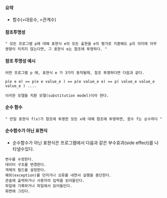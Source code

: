 #### 요약

- 함수(=대응수, =관계수)

#### 참조투명성

```
" 모든 프로그램 p에 대해 표현식 e의 모든 출현을 e의 평가로 치환해도 p의 의미에 아무 영향이 미치지 않는다면, 그 표현식 e는 참조에 투명하다. "
```

#### 참조 투명성 예시

```
어떤 프로그램 p 에, 표현식 e 가 3가지 동작될때, 참조 투명하다면 다음과 같다.

p(e e e) == p(e e value_e ) == p(e value_e e) == p( value_e value_e value_e ) ....

이러한 모델을 치환 모델(substitution model)이라 한다.
```

#### 순수 함수

```
" 만일 표현식 f(x)가 참조에 투명한 모든 x에 대해 참조에 투명하면, 함수 f는 순수하다 "
```

#### 순수함수가 아닌 표현식

- 순수함수가 아닌 표현식은 프로그램에서 다음과 같은 부수효과(side effect)를 나타낼수있다.

```
변수를 수정한다.
데이터 구조를 변경한다.
객체의 필드를 설정한다.
예외(exception)를 던지거나 오류를 내면서 실행을 중단한다.
콘솔에 출력하거나 사용자의 입력을 읽어들인다.
파일에 기록하거나 파일에서 읽어들인다.
화면에 그린다.
```

